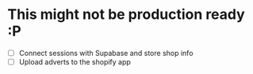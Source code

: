 # This might not be production ready :P

- [ ] Connect sessions with Supabase and store shop info
- [ ] Upload adverts to the shopify app
